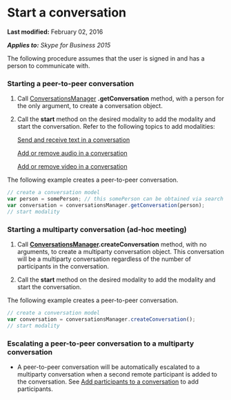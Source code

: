 
# Start a conversation

 **Last modified:** February 02, 2016

 _**Applies to:** Skype for Business 2015_

The following procedure assumes that the user is signed in and has a person to communicate with.


### Starting a peer-to-peer conversation


1. Call [ConversationsManager](http://technet.microsoft.com/library/b412eed4-1cbe-4471-ae3d-c4f38a8f7284%28Office.14%29.aspx) **.getConversation** method, with a person for the only argument, to create a conversation object.
    
2. Call the  **start** method on the desired modality to add the modality and start the conversation. Refer to the following topics to add modalities:
    
    [Send and receive text in a conversation](9c74d80a-e454-4278-972f-1a854cd3020c.md)
    
    [Add or remove audio in a conversation](727d8042-a00f-499e-a25b-d68f670393b0.md)
    
    [Add or remove video in a conversation](6e461283-b1e3-40a5-94e3-f9654e76d2d6.md)
    
The following example creates a peer-to-peer conversation. 



```js
// create a conversation model
var person = somePerson; // this somePerson can be obtained via search or from persons list
var conversation = conversationsManager.getConversation(person);
// start modality

```


### Starting a multiparty conversation (ad-hoc meeting)


1. Call **[ConversationsManager](http://technet.microsoft.com/library/b412eed4-1cbe-4471-ae3d-c4f38a8f7284%28Office.14%29.aspx).createConversation** method, with no arguments, to create a multiparty conversation object. This conversation will be a multiparty conversation regardless of the number of participants in the conversation.
    
2. Call the  **start** method on the desired modality to add the modality and start the conversation.
    
The following example creates a peer-to-peer conversation. 



```js
// create a conversation model
var conversation = conversationsManager.createConversation();
// start modality

```


### Escalating a peer-to-peer conversation to a multiparty conversation


- A peer-to-peer conversation will be automatically escalated to a multiparty conversation when a second remote participant is added to the conversation. See [Add participants to a conversation](2934b380-11bf-4901-bd4f-5771d21298ed.md) to add participants.
    
